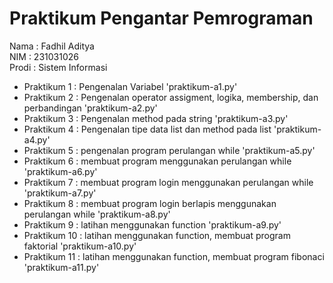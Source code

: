 # Praktikum Pengantar Pemrograman 
<div>Nama : Fadhil Aditya</div>
<div>NIM : 231031026</div>
<div>Prodi : Sistem Informasi</div>

* Praktikum 1 : Pengenalan Variabel 'praktikum-a1.py'
* Praktikum 2 : Pengenalan operator assigment, logika, membership, dan perbandingan 'praktikum-a2.py'
* Praktikum 3 : Pengenalan method pada string 'praktikum-a3.py'
* Praktikum 4 : Pengenalan tipe data list dan method pada list 'praktikum-a4.py'
* Praktikum 5 : pengenalan program perulangan while 'praktikum-a5.py'
* Praktikum 6 : membuat program menggunakan perulangan while 'praktikum-a6.py'
* Praktikum 7 : membuat program login menggunakan perulangan while 'praktikum-a7.py'
* Praktikum 8 : membuat program login berlapis menggunakan perulangan while 'praktikum-a8.py'
* Praktikum 9 : latihan menggunakan function 'praktikum-a9.py'
* Praktikum 10 : latihan menggunakan function, membuat program faktorial 'praktikum-a10.py'
* Praktikum 11 : latihan menggunakan function, membuat program fibonaci 'praktikum-a11.py'
